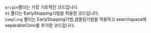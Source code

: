 `origin`폴더는 가장 기초적인 코드입니다.  
`ES` 폴더는 EarlyStopping기법을 적용한 코드입니다.   
`Sampling` 폴더는 EarlyStopping기법,샘플링기법을 적용하고 searchspace에 separableConv를 추가한 코드입니다.
